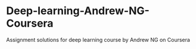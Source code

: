 # Deep-learning-Andrew-NG-Coursera
Assignment solutions for deep learning course by Andrew NG on Coursera
